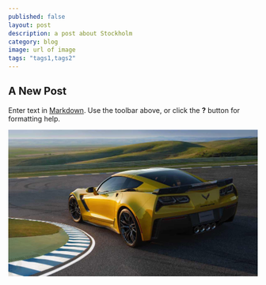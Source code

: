 ```yaml
---
published: false
layout: post
description: a post about Stockholm
category: blog
image: url of image
tags: "tags1,tags2"
---
```


## A New Post

Enter text in [Markdown](http://daringfireball.net/projects/markdown/). Use the toolbar above, or click the **?** button for formatting help.

![asdf](/_posts/blog/thumbyes-mattias-005.jpg)

